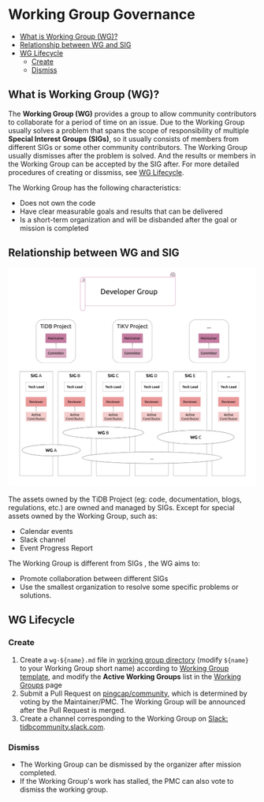 # Working Group Governance

<!-- vim-markdown-toc GFM -->

* [What is Working Group (WG)?](#what-is-working-group-wg)
* [Relationship between WG and SIG](#relationship-between-wg-and-sig)
* [WG Lifecycle](#wg-lifecycle)
    * [Create](#create)
    * [Dismiss](#dismiss)

<!-- vim-markdown-toc -->

## What is Working Group (WG)?

The **Working Group (WG)** provides a group to allow community contributors to
collaborate for a period of time on an issue. Due to the Working Group usually
solves a problem that spans the scope of responsibility of multiple **Special
Interest Groups (SIGs)**, so it usually consists of members from different SIGs
or some other community contributors. The Working Group usually dismisses after
the problem is solved. And the results or members in the Working Group can be
accepted by the SIG after. For more detailed procedures of creating or
dissmiss, see [WG Lifecycle](#wg-lifecycle).

The Working Group has the following characteristics:

* Does not own the code
* Have clear measurable goals and results that can be delivered
* Is a short-term organization and will be disbanded after the goal or mission is completed

## Relationship between WG and SIG

![Relationship between WG and SIG](../media/wg-sig.png)

The assets owned by the TiDB Project (eg: code, documentation, blogs, regulations, etc.) are owned and managed by SIGs. Except for special assets owned by the Working Group, such as:

* Calendar events
* Slack channel
* Event Progress Report

The Working Group is different from SIGs , the WG aims to:

* Promote collaboration between different SIGs
* Use the smallest organization to resolve some specific problems or solutions.

## WG Lifecycle

### Create

1. Create a `wg-${name}.md` file in [working group directory](../working-groups) (modify `${name}` to your Working Group short name) according to [Working Group template](../working-groups/wg-template.md), and modify the **Active Working Groups** list in the [Working Groups](../working-groups/README.md) page
2. Submit a Pull Request on [pingcap/community](https://github.com/pingcap/community), which is determined by voting by the Maintainer/PMC. The Working Group will be announced after the Pull Request is merged.
3. Create a channel corresponding to the Working Group on [Slack: tidbcommunity.slack.com](tidbcommunity.slack.com).

### Dismiss

* The Working Group can be dismissed by the organizer after mission completed.
* If the Working Group's work has stalled, the PMC can also vote to dismiss the working group.
